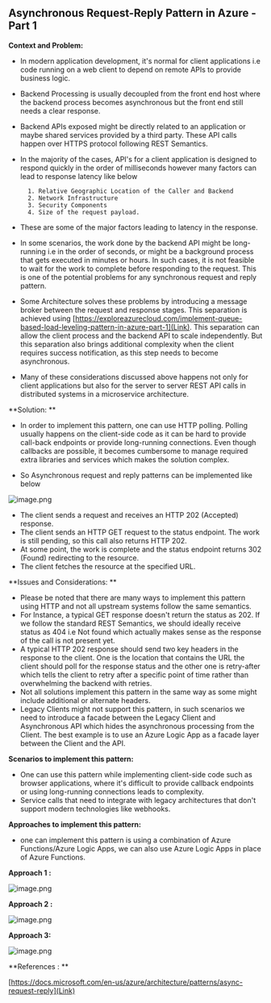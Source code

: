 ## Asynchronous Request-Reply Pattern in Azure - Part 1

**Context and Problem:**
        

- In modern application development, it's normal for client applications i.e code running on a web client to depend on remote APIs to provide business logic.
- Backend Processing is usually decoupled from the front end host where the backend process becomes asynchronous but the front end still needs a clear response. 
- Backend APIs exposed might be directly related to an application or maybe shared services provided by a third party. These API calls happen over HTTPS protocol following REST Semantics.
- In the majority of the cases, API's for a client application is designed to respond quickly in the order of milliseconds however many factors can lead to response latency like below 

        1. Relative Geographic Location of the Caller and Backend
        2. Network Infrastructure
        3. Security Components
        4. Size of the request payload.
- These are some of the major factors leading to latency in the response.
-  In some scenarios, the work done by the backend API might be long-running i.e in the order of seconds, or might be a background process that gets executed in minutes or hours. In such cases, it is not feasible to wait for the work to complete before responding to the request. This is one of the potential problems for any synchronous request and reply pattern.
- Some Architecture solves these problems by introducing a message broker between the request and response stages. This separation is achieved using    [https://exploreazurecloud.com/implement-queue-based-load-leveling-pattern-in-azure-part-1](Link). This separation can allow the client process and the backend API to scale independently. But this separation also brings additional complexity when the client requires success notification, as this step needs to become asynchronous.
- Many of these considerations discussed above happens not only for client applications but also for the server to server REST API calls in distributed systems in a microservice architecture.

**Solution: **


- In order to implement this pattern, one can use HTTP polling. Polling usually happens on the client-side code as it can be hard to provide call-back endpoints or provide long-running connections. Even though callbacks are possible, it becomes cumbersome to manage required extra libraries and services which makes the solution complex.

- So Asynchronous request and reply patterns can be implemented like below 


![image.png](https://cdn.hashnode.com/res/hashnode/image/upload/v1628262077215/kLHC9q9rQw.png)

-  The client sends a request and receives an HTTP 202 (Accepted) response.
- The client sends an HTTP GET request to the status endpoint. The work is still pending, so this call also returns HTTP 202.
- At some point, the work is complete and the status endpoint returns 302 (Found) redirecting to the resource.
- The client fetches the resource at the specified URL.

**Issues and Considerations: **

-  Please be noted that there are many ways to implement this pattern using HTTP and not all upstream systems follow the same semantics.
-  For Instance, a typical GET response doesn't return the status as 202. If we follow the standard REST Semantics, we should ideally receive status as 404 i.e Not found which actually makes sense as the response of the call is not present yet.
- A typical HTTP 202 response should send two key headers in the response to the client. One is the location that contains the URL the client should poll for the response status and the other one is retry-after which tells the client to retry after a specific point of time rather than overwhelming the backend with retries. 
- Not all solutions implement this pattern in the same way as some might include additional or alternate headers.
- Legacy Clients might not support this pattern, in such scenarios we need to introduce a facade between the Legacy Client and Asynchronous API which hides the asynchronous processing from the Client. The best example is to use an Azure Logic App as a facade layer between the Client and the API.


**Scenarios to implement this pattern:**

- One can use this pattern while implementing client-side code such as browser applications, where it's difficult to provide callback endpoints or using long-running connections leads to complexity.
- Service calls that need to integrate with legacy architectures that don't support modern technologies like webhooks.


**Approaches to implement this pattern:**

- one can implement this pattern is using a combination of Azure Functions/Azure Logic Apps, we can also use Azure Logic Apps in place of Azure Functions.

**Approach 1 :**

![image.png](https://cdn.hashnode.com/res/hashnode/image/upload/v1628307962009/X7AMT-InH.png)

**Approach 2 :**

![image.png](https://cdn.hashnode.com/res/hashnode/image/upload/v1628308121169/37o99_M_4l.png)

**Approach 3:** 

![image.png](https://cdn.hashnode.com/res/hashnode/image/upload/v1628308263905/k9OR5mJta.png)


**References : **

 [https://docs.microsoft.com/en-us/azure/architecture/patterns/async-request-reply](Link) 

















 
   


     





